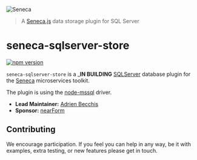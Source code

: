 ![Seneca](http://senecajs.org/files/assets/seneca-logo.png)
> A [Seneca.js](http://senecajs.org) data storage plugin for SQL Server

seneca-sqlserver-store
=======================

[![npm version][npm-badge]][npm-url]

`seneca-sqlserver-store` is a ___IN BUILDING__ [SQLServer][sqlserver]
database plugin for the [Seneca][seneca] microservices toolkit.

The plugin is using the [node-mssql][] driver.

- __Lead Maintainer:__ [Adrien Becchis][lead]
- __Sponsor:__ [nearForm][]


## Contributing
We encourage participation. If you feel you can help in any way, be it with
examples, extra testing, or new features please get in touch.

[npm-badge]: https://img.shields.io/npm/v/seneca-sqlserver-store.svg
[npm-url]: https://npmjs.com/package/seneca-sqlserver-store
[sqlserver]: https://en.wikipedia.org/wiki/Microsoft_SQL_Server
[seneca]: https://senecajs.org
[node-mssql]: https://github.com/patriksimek/node-mssql

[lead]: https://github.com/AdrieanKhisbe
[nearForm]: https://nearform.com
